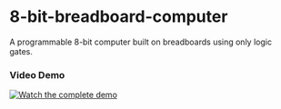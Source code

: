 # 8-bit-breadboard-computer
A programmable 8-bit computer built on breadboards using only logic gates.

### Video Demo
[![Watch the complete demo](https://img.shields.io/badge/Watch_Video-8--bit_Computer_Demo-red.svg)](https://github.com/JiayiYang05/8-bit-breadboard-computer/raw/main/videos/8-bit%20breadboard%20computer%20complete%20demo.mp4)
